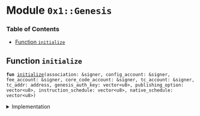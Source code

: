 
<a name="0x1_Genesis"></a>

# Module `0x1::Genesis`

### Table of Contents

-  [Function `initialize`](#0x1_Genesis_initialize)



<a name="0x1_Genesis_initialize"></a>

## Function `initialize`



<pre><code><b>fun</b> <a href="#0x1_Genesis_initialize">initialize</a>(association: &signer, config_account: &signer, fee_account: &signer, core_code_account: &signer, tc_account: &signer, tc_addr: address, genesis_auth_key: vector&lt;u8&gt;, publishing_option: vector&lt;u8&gt;, instruction_schedule: vector&lt;u8&gt;, native_schedule: vector&lt;u8&gt;)
</code></pre>



<details>
<summary>Implementation</summary>


<pre><code><b>fun</b> <a href="#0x1_Genesis_initialize">initialize</a>(
    association: &signer,
    config_account: &signer,
    fee_account: &signer,
    core_code_account: &signer,
    tc_account: &signer,
    tc_addr: address,
    genesis_auth_key: vector&lt;u8&gt;,
    publishing_option: vector&lt;u8&gt;,
    instruction_schedule: vector&lt;u8&gt;,
    native_schedule: vector&lt;u8&gt;,
) {
    <b>let</b> dummy_auth_key_prefix = x"00000000000000000000000000000000";

    <a href="Roles.md#0x1_Roles_grant_root_association_role">Roles::grant_root_association_role</a>(association);
    <a href="LibraConfig.md#0x1_LibraConfig_grant_privileges">LibraConfig::grant_privileges</a>(association);
    <a href="LibraAccount.md#0x1_LibraAccount_grant_association_privileges">LibraAccount::grant_association_privileges</a>(association);
    <a href="SlidingNonce.md#0x1_SlidingNonce_grant_privileges">SlidingNonce::grant_privileges</a>(association);
    <a href="ValidatorConfig.md#0x1_ValidatorConfig_grant_privileges">ValidatorConfig::grant_privileges</a>(association);
    <b>let</b> assoc_root_capability = <a href="Roles.md#0x1_Roles_extract_privilege_to_capability">Roles::extract_privilege_to_capability</a>&lt;AssociationRootRole&gt;(association);
    <b>let</b> create_config_capability = <a href="Roles.md#0x1_Roles_extract_privilege_to_capability">Roles::extract_privilege_to_capability</a>&lt;CreateOnChainConfig&gt;(association);
    <b>let</b> create_sliding_nonce_capability = <a href="Roles.md#0x1_Roles_extract_privilege_to_capability">Roles::extract_privilege_to_capability</a>&lt;CreateSlidingNonce&gt;(association);

    <a href="Roles.md#0x1_Roles_grant_treasury_compliance_role">Roles::grant_treasury_compliance_role</a>(tc_account, &assoc_root_capability);
    <a href="LibraAccount.md#0x1_LibraAccount_grant_treasury_compliance_privileges">LibraAccount::grant_treasury_compliance_privileges</a>(tc_account);
    <a href="Libra.md#0x1_Libra_grant_privileges">Libra::grant_privileges</a>(tc_account);
    <a href="DualAttestationLimit.md#0x1_DualAttestationLimit_grant_privileges">DualAttestationLimit::grant_privileges</a>(tc_account);
    <b>let</b> currency_registration_capability = <a href="Roles.md#0x1_Roles_extract_privilege_to_capability">Roles::extract_privilege_to_capability</a>&lt;RegisterNewCurrency&gt;(tc_account);
    <b>let</b> tc_capability = <a href="Roles.md#0x1_Roles_extract_privilege_to_capability">Roles::extract_privilege_to_capability</a>&lt;TreasuryComplianceRole&gt;(tc_account);

    // On-chain config setup
    <a href="Event.md#0x1_Event_publish_generator">Event::publish_generator</a>(config_account);
    <a href="LibraConfig.md#0x1_LibraConfig_initialize">LibraConfig::initialize</a>(
        config_account,
        &create_config_capability,
    );

    // Currency setup
    <a href="Libra.md#0x1_Libra_initialize">Libra::initialize</a>(config_account, &create_config_capability);

    // Set that this is testnet
    <a href="Testnet.md#0x1_Testnet_initialize">Testnet::initialize</a>(association);

    // <a href="Event.md#0x1_Event">Event</a> and currency setup
    <a href="Event.md#0x1_Event_publish_generator">Event::publish_generator</a>(association);
    <b>let</b> (coin1_mint_cap, coin1_burn_cap) = <a href="Coin1.md#0x1_Coin1_initialize">Coin1::initialize</a>(
        association,
        &currency_registration_capability,
    );
    <b>let</b> (coin2_mint_cap, coin2_burn_cap) = <a href="Coin2.md#0x1_Coin2_initialize">Coin2::initialize</a>(
        association,
        &currency_registration_capability,
    );
    <a href="LBR.md#0x1_LBR_initialize">LBR::initialize</a>(
        association,
        &currency_registration_capability,
        &tc_capability,
    );

    <a href="LibraAccount.md#0x1_LibraAccount_initialize">LibraAccount::initialize</a>(association);
    <a href="LibraAccount.md#0x1_LibraAccount_create_root_association_account">LibraAccount::create_root_association_account</a>&lt;<a href="LBR.md#0x1_LBR">LBR</a>&gt;(
        <a href="Signer.md#0x1_Signer_address_of">Signer::address_of</a>(association),
        <b>copy</b> dummy_auth_key_prefix,
    );

    <a href="LibraAccount.md#0x1_LibraAccount_create_testnet_account">LibraAccount::create_testnet_account</a>&lt;<a href="LBR.md#0x1_LBR">LBR</a>&gt;(
        association,
        &assoc_root_capability,
        <a href="Signer.md#0x1_Signer_address_of">Signer::address_of</a>(core_code_account),
        <b>copy</b> dummy_auth_key_prefix,
    );

    // Register transaction fee accounts
    <a href="TransactionFee.md#0x1_TransactionFee_initialize">TransactionFee::initialize</a>(
        association,
        fee_account,
        &assoc_root_capability,
        &tc_capability,
        <b>copy</b> dummy_auth_key_prefix
    );

    // Create the treasury compliance account
    <a href="LibraAccount.md#0x1_LibraAccount_create_treasury_compliance_account">LibraAccount::create_treasury_compliance_account</a>&lt;<a href="LBR.md#0x1_LBR">LBR</a>&gt;(
        &assoc_root_capability,
        &tc_capability,
        &create_sliding_nonce_capability,
        tc_addr,
        <b>copy</b> dummy_auth_key_prefix,
        coin1_mint_cap,
        coin1_burn_cap,
        coin2_mint_cap,
        coin2_burn_cap,
    );
    <a href="AccountLimits.md#0x1_AccountLimits_publish_unrestricted_limits">AccountLimits::publish_unrestricted_limits</a>(tc_account);
    <a href="AccountLimits.md#0x1_AccountLimits_certify_limits_definition">AccountLimits::certify_limits_definition</a>(&tc_capability, tc_addr);

    // Create the config account
    <a href="LibraAccount.md#0x1_LibraAccount_create_config_account">LibraAccount::create_config_account</a>&lt;<a href="LBR.md#0x1_LBR">LBR</a>&gt;(
        association,
        &create_config_capability,
        <a href="CoreAddresses.md#0x1_CoreAddresses_DEFAULT_CONFIG_ADDRESS">CoreAddresses::DEFAULT_CONFIG_ADDRESS</a>(),
        dummy_auth_key_prefix
    );

    <a href="LibraTransactionTimeout.md#0x1_LibraTransactionTimeout_initialize">LibraTransactionTimeout::initialize</a>(association);
    <a href="LibraSystem.md#0x1_LibraSystem_initialize_validator_set">LibraSystem::initialize_validator_set</a>(config_account, &create_config_capability);
    <a href="LibraVersion.md#0x1_LibraVersion_initialize">LibraVersion::initialize</a>(config_account, &create_config_capability);

    <a href="DualAttestationLimit.md#0x1_DualAttestationLimit_initialize">DualAttestationLimit::initialize</a>(config_account, tc_account, &create_config_capability);
    <a href="LibraBlock.md#0x1_LibraBlock_initialize_block_metadata">LibraBlock::initialize_block_metadata</a>(association);
    <a href="LibraWriteSetManager.md#0x1_LibraWriteSetManager_initialize">LibraWriteSetManager::initialize</a>(association);
    <a href="LibraTimestamp.md#0x1_LibraTimestamp_initialize">LibraTimestamp::initialize</a>(association);

    <b>let</b> assoc_rotate_key_cap = <a href="LibraAccount.md#0x1_LibraAccount_extract_key_rotation_capability">LibraAccount::extract_key_rotation_capability</a>(association);
    <a href="LibraAccount.md#0x1_LibraAccount_rotate_authentication_key">LibraAccount::rotate_authentication_key</a>(&assoc_rotate_key_cap, <b>copy</b> genesis_auth_key);
    <a href="LibraAccount.md#0x1_LibraAccount_restore_key_rotation_capability">LibraAccount::restore_key_rotation_capability</a>(assoc_rotate_key_cap);

    <a href="LibraVMConfig.md#0x1_LibraVMConfig_initialize">LibraVMConfig::initialize</a>(
        config_account,
        association,
        &create_config_capability,
        publishing_option,
        instruction_schedule,
        native_schedule,
    );

    <a href="LibraConfig.md#0x1_LibraConfig_grant_privileges_for_config_TESTNET_HACK_REMOVE">LibraConfig::grant_privileges_for_config_TESTNET_HACK_REMOVE</a>(config_account);

    <b>let</b> config_rotate_key_cap = <a href="LibraAccount.md#0x1_LibraAccount_extract_key_rotation_capability">LibraAccount::extract_key_rotation_capability</a>(config_account);
    <a href="LibraAccount.md#0x1_LibraAccount_rotate_authentication_key">LibraAccount::rotate_authentication_key</a>(&config_rotate_key_cap, <b>copy</b> genesis_auth_key);
    <a href="LibraAccount.md#0x1_LibraAccount_restore_key_rotation_capability">LibraAccount::restore_key_rotation_capability</a>(config_rotate_key_cap);

    <b>let</b> fee_rotate_key_cap = <a href="LibraAccount.md#0x1_LibraAccount_extract_key_rotation_capability">LibraAccount::extract_key_rotation_capability</a>(fee_account);
    <a href="LibraAccount.md#0x1_LibraAccount_rotate_authentication_key">LibraAccount::rotate_authentication_key</a>(&fee_rotate_key_cap, <b>copy</b> genesis_auth_key);
    <a href="LibraAccount.md#0x1_LibraAccount_restore_key_rotation_capability">LibraAccount::restore_key_rotation_capability</a>(fee_rotate_key_cap);

    <b>let</b> tc_rotate_key_cap = <a href="LibraAccount.md#0x1_LibraAccount_extract_key_rotation_capability">LibraAccount::extract_key_rotation_capability</a>(tc_account);
    <a href="LibraAccount.md#0x1_LibraAccount_rotate_authentication_key">LibraAccount::rotate_authentication_key</a>(&tc_rotate_key_cap, <b>copy</b> genesis_auth_key);
    <a href="LibraAccount.md#0x1_LibraAccount_restore_key_rotation_capability">LibraAccount::restore_key_rotation_capability</a>(tc_rotate_key_cap);

    <b>let</b> core_code_rotate_key_cap = <a href="LibraAccount.md#0x1_LibraAccount_extract_key_rotation_capability">LibraAccount::extract_key_rotation_capability</a>(core_code_account);
    <a href="LibraAccount.md#0x1_LibraAccount_rotate_authentication_key">LibraAccount::rotate_authentication_key</a>(&core_code_rotate_key_cap, genesis_auth_key);
    <a href="LibraAccount.md#0x1_LibraAccount_restore_key_rotation_capability">LibraAccount::restore_key_rotation_capability</a>(core_code_rotate_key_cap);

    // Restore privileges
    <a href="Roles.md#0x1_Roles_restore_capability_to_privilege">Roles::restore_capability_to_privilege</a>(association, create_config_capability);
    <a href="Roles.md#0x1_Roles_restore_capability_to_privilege">Roles::restore_capability_to_privilege</a>(association, create_sliding_nonce_capability);
    <a href="Roles.md#0x1_Roles_restore_capability_to_privilege">Roles::restore_capability_to_privilege</a>(association, assoc_root_capability);

    <a href="Roles.md#0x1_Roles_restore_capability_to_privilege">Roles::restore_capability_to_privilege</a>(tc_account, currency_registration_capability);
    <a href="Roles.md#0x1_Roles_restore_capability_to_privilege">Roles::restore_capability_to_privilege</a>(tc_account, tc_capability);
}
</code></pre>



</details>
